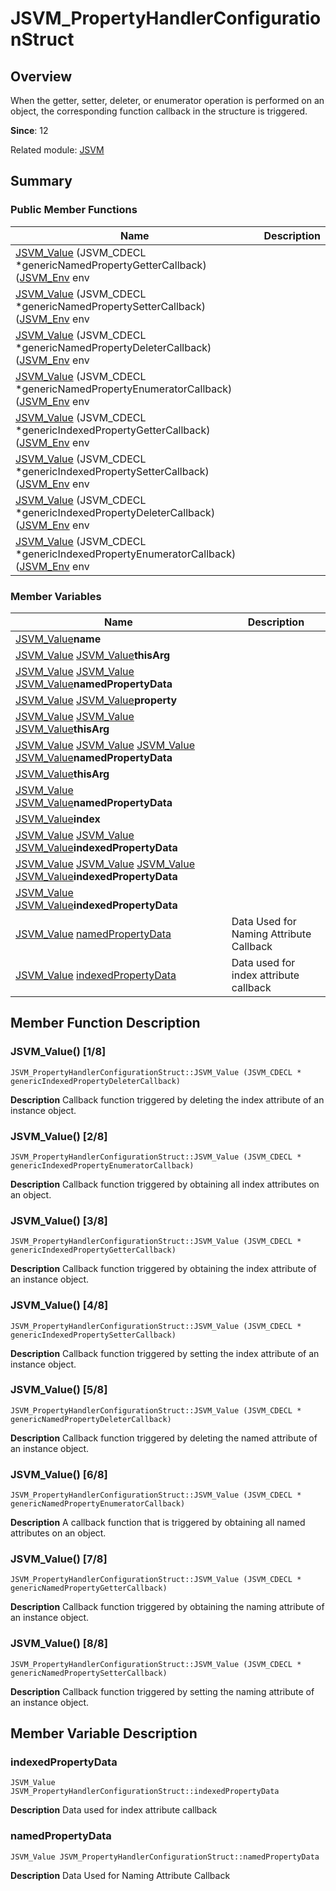 # JSVM_PropertyHandlerConfigurationStruct


## Overview

When the getter, setter, deleter, or enumerator operation is performed on an object, the corresponding function callback in the structure is triggered.

**Since**: 12

Related module: [JSVM](_j_s_v_m.md)


## Summary


### Public Member Functions

| Name| Description| 
| -------- | -------- |
| [JSVM_Value](#jsvm_value-78) (JSVM_CDECL \*genericNamedPropertyGetterCallback)([JSVM_Env](_j_s_v_m.md#jsvm_env) env |  | 
| [JSVM_Value](#jsvm_value-88) (JSVM_CDECL \*genericNamedPropertySetterCallback)([JSVM_Env](_j_s_v_m.md#jsvm_env) env |  | 
| [JSVM_Value](#jsvm_value-58) (JSVM_CDECL \*genericNamedPropertyDeleterCallback)([JSVM_Env](_j_s_v_m.md#jsvm_env) env |  | 
| [JSVM_Value](#jsvm_value-68) (JSVM_CDECL \*genericNamedPropertyEnumeratorCallback)([JSVM_Env](_j_s_v_m.md#jsvm_env) env |  | 
| [JSVM_Value](#jsvm_value-38) (JSVM_CDECL \*genericIndexedPropertyGetterCallback)([JSVM_Env](_j_s_v_m.md#jsvm_env) env |  | 
| [JSVM_Value](#jsvm_value-48) (JSVM_CDECL \*genericIndexedPropertySetterCallback)([JSVM_Env](_j_s_v_m.md#jsvm_env) env |  | 
| [JSVM_Value](#jsvm_value-18) (JSVM_CDECL \*genericIndexedPropertyDeleterCallback)([JSVM_Env](_j_s_v_m.md#jsvm_env) env |  | 
| [JSVM_Value](#jsvm_value-28) (JSVM_CDECL \*genericIndexedPropertyEnumeratorCallback)([JSVM_Env](_j_s_v_m.md#jsvm_env) env |  | 


### Member Variables

| Name| Description| 
| -------- | -------- |
| [JSVM_Value](_j_s_v_m.md#jsvm_value)**name** |  | 
| [JSVM_Value](_j_s_v_m.md#jsvm_value) [JSVM_Value](_j_s_v_m.md#jsvm_value)**thisArg** |  | 
| [JSVM_Value](_j_s_v_m.md#jsvm_value) [JSVM_Value](_j_s_v_m.md#jsvm_value) [JSVM_Value](_j_s_v_m.md#jsvm_value)**namedPropertyData** |  | 
| [JSVM_Value](_j_s_v_m.md#jsvm_value) [JSVM_Value](_j_s_v_m.md#jsvm_value)**property** |  | 
| [JSVM_Value](_j_s_v_m.md#jsvm_value) [JSVM_Value](_j_s_v_m.md#jsvm_value) [JSVM_Value](_j_s_v_m.md#jsvm_value)**thisArg** |  | 
| [JSVM_Value](_j_s_v_m.md#jsvm_value) [JSVM_Value](_j_s_v_m.md#jsvm_value) [JSVM_Value](_j_s_v_m.md#jsvm_value) [JSVM_Value](_j_s_v_m.md#jsvm_value)**namedPropertyData** |  | 
| [JSVM_Value](_j_s_v_m.md#jsvm_value)**thisArg** |  | 
| [JSVM_Value](_j_s_v_m.md#jsvm_value) [JSVM_Value](_j_s_v_m.md#jsvm_value)**namedPropertyData** |  | 
| [JSVM_Value](_j_s_v_m.md#jsvm_value)**index** |  | 
| [JSVM_Value](_j_s_v_m.md#jsvm_value) [JSVM_Value](_j_s_v_m.md#jsvm_value) [JSVM_Value](_j_s_v_m.md#jsvm_value)**indexedPropertyData** |  | 
| [JSVM_Value](_j_s_v_m.md#jsvm_value) [JSVM_Value](_j_s_v_m.md#jsvm_value) [JSVM_Value](_j_s_v_m.md#jsvm_value) [JSVM_Value](_j_s_v_m.md#jsvm_value)**indexedPropertyData** |  | 
| [JSVM_Value](_j_s_v_m.md#jsvm_value) [JSVM_Value](_j_s_v_m.md#jsvm_value)**indexedPropertyData** |  | 
| [JSVM_Value](_j_s_v_m.md#jsvm_value) [namedPropertyData](#namedpropertydata) | Data Used for Naming Attribute Callback | 
| [JSVM_Value](_j_s_v_m.md#jsvm_value) [indexedPropertyData](#indexedpropertydata) | Data used for index attribute callback | 


## Member Function Description


### JSVM_Value() [1/8]

```
JSVM_PropertyHandlerConfigurationStruct::JSVM_Value (JSVM_CDECL * genericIndexedPropertyDeleterCallback)
```
**Description**
Callback function triggered by deleting the index attribute of an instance object.


### JSVM_Value() [2/8]

```
JSVM_PropertyHandlerConfigurationStruct::JSVM_Value (JSVM_CDECL * genericIndexedPropertyEnumeratorCallback)
```
**Description**
Callback function triggered by obtaining all index attributes on an object.


### JSVM_Value() [3/8]

```
JSVM_PropertyHandlerConfigurationStruct::JSVM_Value (JSVM_CDECL * genericIndexedPropertyGetterCallback)
```
**Description**
Callback function triggered by obtaining the index attribute of an instance object.


### JSVM_Value() [4/8]

```
JSVM_PropertyHandlerConfigurationStruct::JSVM_Value (JSVM_CDECL * genericIndexedPropertySetterCallback)
```
**Description**
Callback function triggered by setting the index attribute of an instance object.


### JSVM_Value() [5/8]

```
JSVM_PropertyHandlerConfigurationStruct::JSVM_Value (JSVM_CDECL * genericNamedPropertyDeleterCallback)
```
**Description**
Callback function triggered by deleting the named attribute of an instance object.


### JSVM_Value() [6/8]

```
JSVM_PropertyHandlerConfigurationStruct::JSVM_Value (JSVM_CDECL * genericNamedPropertyEnumeratorCallback)
```
**Description**
A callback function that is triggered by obtaining all named attributes on an object.


### JSVM_Value() [7/8]

```
JSVM_PropertyHandlerConfigurationStruct::JSVM_Value (JSVM_CDECL * genericNamedPropertyGetterCallback)
```
**Description**
Callback function triggered by obtaining the naming attribute of an instance object.


### JSVM_Value() [8/8]

```
JSVM_PropertyHandlerConfigurationStruct::JSVM_Value (JSVM_CDECL * genericNamedPropertySetterCallback)
```
**Description**
Callback function triggered by setting the naming attribute of an instance object.


## Member Variable Description


### indexedPropertyData

```
JSVM_Value JSVM_PropertyHandlerConfigurationStruct::indexedPropertyData
```
**Description**
Data used for index attribute callback


### namedPropertyData

```
JSVM_Value JSVM_PropertyHandlerConfigurationStruct::namedPropertyData
```
**Description**
Data Used for Naming Attribute Callback
